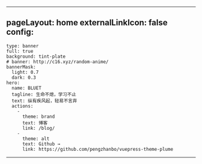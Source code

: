   ---
pageLayout: home
externalLinkIcon: false
config:
  -
    type: banner
    full: true
    background: tint-plate
    # banner: http://c16.xyz/random-anime/
    bannerMask:
      light: 0.7
      dark: 0.3
    hero:
      name: BLUET
      tagline: 生命不熄，学习不止
      text: 纵有疾风起，轻易不言弃
      actions:
        -
          theme: brand
          text: 博客
          link: /blog/
        -
          theme: alt
          text: Github →
          link: https://github.com/pengzhanbo/vuepress-theme-plume
---
